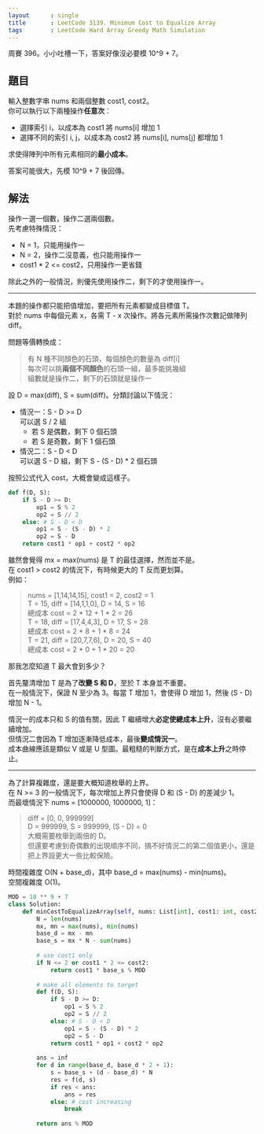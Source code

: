 ```yaml
---
layout      : single
title       : LeetCode 3139. Minimum Cost to Equalize Array
tags        : LeetCode Hard Array Greedy Math Simulation
---
```

周賽 396。小小吐槽一下，答案好像沒必要模 10^9 + 7。  

## 題目

輸入整數字串 nums 和兩個整數 cost1, cost2。  
你可以執行以下兩種操作**任意次**：

- 選擇索引 i，以成本為 cost1 將 nums[i] 增加 1  
- 選擇不同的索引 i, j，以成本為 cost2 將 nums[i], nums[j] 都增加 1  

求使得陣列中所有元素相同的**最小成本**。  

答案可能很大，先模 10^9 + 7 後回傳。  

## 解法

操作一選一個數，操作二選兩個數。  
先考慮特殊情況：

- N = 1，只能用操作一  
- N = 2，操作二沒意義，也只能用操作一  
- cost1 \* 2 <= cost2，只用操作一更省錢  

除此之外的一般情況，則優先使用操作二，剩下的才使用操作一。

---

本題的操作都只能把值增加，要把所有元素都變成目標值 T。  
對於 nums 中每個元素 x，各需 T - x 次操作。將各元素所需操作次數記做陣列 diff。  

問題等價轉換成：  
> 有 N 種不同顏色的石頭，每個顏色的數量為 diff[i]  
> 每次可以挑**兩個不同顏色**的石頭一組，最多能挑幾組  
> 組數就是操作二，剩下的石頭就是操作一  

設 D = max(diff), S = sum(diff)。分類討論以下情況：  

- 情況一：S - D >= D  
    可以選 S / 2 組  
  - 若 S 是偶數，剩下 0 個石頭  
  - 若 S 是奇數，剩下 1 個石頭  
- 情況二：S - D < D  
    可以選 S - D 組，剩下 S - (S - D) \* 2 個石頭  

按照公式代入 cost，大概會變成這樣子。  

```python
def f(D, S): 
    if S - D >= D:
        op1 = S % 2
        op2 = S // 2
    else: # S - D < D
        op1 = S - (S - D) * 2
        op2 = S - D
    return cost1 * op1 + cost2 * op2
```

雖然會覺得 mx = max(nums) 是 T 的最佳選擇，然而並不是。  
在 cost1 > cost2 的情況下，有時候更大的 T 反而更划算。  
例如：  

> nums = [1,14,14,15], cost1 = 2, cost2 = 1  
> T = 15, diff = [14,1,1,0], D = 14, S = 16  
> 總成本 cost = 2 \* 12 + 1 \* 2 = 26  
> T = 18, diff = [17,4,4,3], D = 17, S = 28  
> 總成本 cost = 2 \* 8 + 1 \* 8 = 24  
> T = 21, diff = [20,7,7,6], D = 20, S = 40  
> 總成本 cost = 2 \* 0 + 1 \* 20 = 20  

那我怎麼知道 T 最大會到多少？  

首先釐清增加 T 是為了**改變 S 和 D**，至於 T 本身並不重要。  
在一般情況下，保證 N 至少為 3。每當 T 增加 1，會使得 D 增加 1，然後 (S - D) 增加 N - 1。  

情況一的成本只和 S 的值有關，因此 T 繼續增大**必定使總成本上升**，沒有必要繼續增加。  
但情況二會因為 T 增加逐漸降低成本，最後**變成情況一**。  
成本曲線應該是類似 V 或是 U 型圖。最粗糙的判斷方式，是在**成本上升**之時停止。  

---

為了計算複雜度，還是要大概知道枚舉的上界。  
在 N >= 3 的一般情況下，每次增加上界只會使得 D 和 (S - D) 的差減少 1。  
而最壞情況下 nums = [1000000, 1000000, 1]：  
> diff = [0, 0, 999999]  
> D = 999999, S = 999999, (S - D) = 0  
大概需要枚舉到兩倍的 D。  
但還要考慮到奇偶數的出現順序不同，搞不好情況二的第二個值更小，還是把上界設更大一些比較保險。  

時間複雜度 O(N + base_d)，其中 base_d = max(nums) - min(nums)。  
空間複雜度 O(1)。  

```python
MOD = 10 ** 9 + 7
class Solution:
    def minCostToEqualizeArray(self, nums: List[int], cost1: int, cost2: int) -> int:
        N = len(nums)
        mx, mn = max(nums), min(nums)
        base_d = mx - mn
        base_s = mx * N - sum(nums)
        
        # use cost1 only
        if N <= 2 or cost1 * 2 <= cost2: 
            return cost1 * base_s % MOD
        
        # make all elements to target
        def f(D, S): 
            if S - D >= D:
                op1 = S % 2
                op2 = S // 2
            else: # S - D < D
                op1 = S - (S - D) * 2
                op2 = S - D
            return cost1 * op1 + cost2 * op2
        
        ans = inf
        for d in range(base_d, base_d * 2 + 1):
            s = base_s + (d - base_d) * N
            res = f(d, s)
            if res < ans:
                ans = res
            else: # cost increasing
                break
        
        return ans % MOD
```
